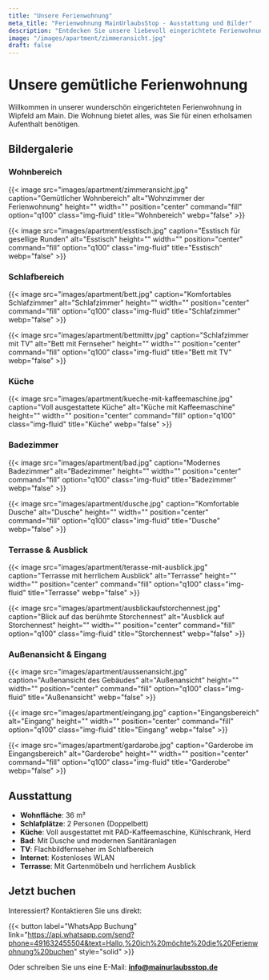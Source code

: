 ```yaml
---
title: "Unsere Ferienwohnung"
meta_title: "Ferienwohnung MainUrlaubsStop - Ausstattung und Bilder"
description: "Entdecken Sie unsere liebevoll eingerichtete Ferienwohnung in Wipfeld am Main mit moderner Ausstattung und herrlichem Ausblick."
image: "/images/apartment/zimmeransicht.jpg"
draft: false
---
```


# Unsere gemütliche Ferienwohnung

Willkommen in unserer wunderschön eingerichteten Ferienwohnung in Wipfeld am Main. Die Wohnung bietet alles, was Sie für einen erholsamen Aufenthalt benötigen.

## Bildergalerie

### Wohnbereich
{{< image src="images/apartment/zimmeransicht.jpg" caption="Gemütlicher Wohnbereich" alt="Wohnzimmer der Ferienwohnung" height="" width="" position="center" command="fill" option="q100" class="img-fluid" title="Wohnbereich" webp="false" >}}

{{< image src="images/apartment/esstisch.jpg" caption="Esstisch für gesellige Runden" alt="Esstisch" height="" width="" position="center" command="fill" option="q100" class="img-fluid" title="Esstisch" webp="false" >}}

### Schlafbereich
{{< image src="images/apartment/bett.jpg" caption="Komfortables Schlafzimmer" alt="Schlafzimmer" height="" width="" position="center" command="fill" option="q100" class="img-fluid" title="Schlafzimmer" webp="false" >}}

{{< image src="images/apartment/bettmittv.jpg" caption="Schlafzimmer mit TV" alt="Bett mit Fernseher" height="" width="" position="center" command="fill" option="q100" class="img-fluid" title="Bett mit TV" webp="false" >}}

### Küche
{{< image src="images/apartment/kueche-mit-kaffeemaschine.jpg" caption="Voll ausgestattete Küche" alt="Küche mit Kaffeemaschine" height="" width="" position="center" command="fill" option="q100" class="img-fluid" title="Küche" webp="false" >}}

### Badezimmer
{{< image src="images/apartment/bad.jpg" caption="Modernes Badezimmer" alt="Badezimmer" height="" width="" position="center" command="fill" option="q100" class="img-fluid" title="Badezimmer" webp="false" >}}

{{< image src="images/apartment/dusche.jpg" caption="Komfortable Dusche" alt="Dusche" height="" width="" position="center" command="fill" option="q100" class="img-fluid" title="Dusche" webp="false" >}}

### Terrasse & Ausblick
{{< image src="images/apartment/terasse-mit-ausblick.jpg" caption="Terrasse mit herrlichem Ausblick" alt="Terrasse" height="" width="" position="center" command="fill" option="q100" class="img-fluid" title="Terrasse" webp="false" >}}

{{< image src="images/apartment/ausblickaufstorchennest.jpg" caption="Blick auf das berühmte Storchennest" alt="Ausblick auf Storchennest" height="" width="" position="center" command="fill" option="q100" class="img-fluid" title="Storchennest" webp="false" >}}

### Außenansicht & Eingang
{{< image src="images/apartment/aussenansicht.jpg" caption="Außenansicht des Gebäudes" alt="Außenansicht" height="" width="" position="center" command="fill" option="q100" class="img-fluid" title="Außenansicht" webp="false" >}}

{{< image src="images/apartment/eingang.jpg" caption="Eingangsbereich" alt="Eingang" height="" width="" position="center" command="fill" option="q100" class="img-fluid" title="Eingang" webp="false" >}}

{{< image src="images/apartment/gardarobe.jpg" caption="Garderobe im Eingangsbereich" alt="Garderobe" height="" width="" position="center" command="fill" option="q100" class="img-fluid" title="Garderobe" webp="false" >}}

## Ausstattung

- **Wohnfläche**: 36 m²
- **Schlafplätze**: 2 Personen (Doppelbett)
- **Küche**: Voll ausgestattet mit PAD-Kaffeemaschine, Kühlschrank, Herd
- **Bad**: Mit Dusche und modernen Sanitäranlagen
- **TV**: Flachbildfernseher im Schlafbereich
- **Internet**: Kostenloses WLAN
- **Terrasse**: Mit Gartenmöbeln und herrlichem Ausblick

## Jetzt buchen

Interessiert? Kontaktieren Sie uns direkt:

{{< button label="WhatsApp Buchung" link="https://api.whatsapp.com/send?phone=491632455504&text=Hallo,%20ich%20möchte%20die%20Ferienwohnung%20buchen" style="solid" >}}

Oder schreiben Sie uns eine E-Mail: **info@mainurlaubsstop.de**